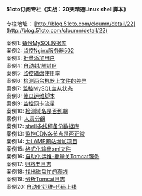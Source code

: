 #### 51cto订阅专栏《实战：20天精通Linux shell脚本》
专栏地址： [http://blog.51cto.com/cloumn/detail/22](http://blog.51cto.com/cloumn/detail/22)

案例1: [备份MySQL数据库](https://github.com/aminglinux/shell20/blob/master/codes/1.md)
</br>
案例2: [监控Nginx服务器502](https://github.com/aminglinux/shell20/blob/master/codes/2.md)
</br>
案例3: [批量添加用户](https://github.com/aminglinux/shell20/blob/master/codes/3.md)
</br>
案例4: [自动封/解封IP](https://github.com/aminglinux/shell20/blob/master/codes/4.md)
</br>
案例5: [监控磁盘使用率](https://github.com/aminglinux/shell20/blob/master/codes/5.md)
</br>
案例6: [检测两台机器上文件的差异](https://github.com/aminglinux/shell20/blob/master/codes/6.md)
</br>
案例7: [监控MySQL主从状态](https://github.com/aminglinux/shell20/blob/master/codes/7.md)
</br>
案例8: [傻瓜运维脚本](https://github.com/aminglinux/shell20/blob/master/codes/8.md)
</br>
案例9: [监控网卡流量](https://github.com/aminglinux/shell20/blob/master/codes/9.md)
</br>
案例10: [检测域名是否到期](https://github.com/aminglinux/shell20/blob/master/codes/10.md)
</br>
案例11: [人员分组](https://github.com/aminglinux/shell20/blob/master/codes/11.md)
</br>
案例12: [shell多线程备份数据库](https://github.com/aminglinux/shell20/blob/master/codes/12.md)
</br>
案例13: [监控CDN各节点是否正常](https://github.com/aminglinux/shell20/blob/master/codes/13.md)
</br>
案例14: [为LAMP网站增加项目](https://github.com/aminglinux/shell20/blob/master/codes/14.md)
</br>
案例15: [格式化输出xml文件](https://github.com/aminglinux/shell20/blob/master/codes/15.md)
</br>
案例16: [自动化运维-批量关Tomcat服务](https://github.com/aminglinux/shell20/blob/master/codes/16.md)
</br>
案例17: [归档老日志](https://github.com/aminglinux/shell20/blob/master/codes/17.md)
</br>
案例18: [找出磁盘忙的真凶](https://github.com/aminglinux/shell20/blob/master/codes/18.md)
</br>
案例19: [分析Tomcat日志](https://github.com/aminglinux/shell20/blob/master/codes/19.md)
</br>
案例20: [自动化运维-代码上线](https://github.com/aminglinux/shell20/blob/master/codes/20.md)

